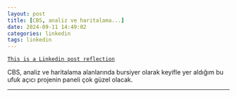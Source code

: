 ```yaml
---
layout: post
title: [CBS, analiz ve haritalama...]
date: 2024-09-11 14:49:02
categories: linkedin
tags: linkedin
---
```


[`This is a Linkedin post reflection`](https://www.linkedin.com/feed/update/urn:li:activity:7239646126683897856)

CBS, analiz ve haritalama alanlarında bursiyer olarak keyifle yer aldığım bu ufuk açıcı projenin paneli çok güzel olacak.

<hr>
<div class="row mt-3">

</div>
